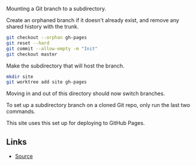 Mounting a Git branch to a subdirectory.

Create an orphaned branch if it doesn't already exist, and remove any shared history with the trunk.
```sh
git checkout --orphan gh-pages
git reset --hard
git commit --allow-empty -m "Init"
git checkout master
```

Make the subdirectory that will host the branch.
```sh
mkdir site
git worktree add site gh-pages
```

Moving in and out of this directory should now switch branches.

To set up a subdirectory branch on a cloned Git repo, only run the last two commands.

This site uses this set up for deploying to GitHub Pages.

## Links
 - [Source](http://sangsoonam.github.io/2019/02/08/using-git-worktree-to-deploy-github-pages.html)